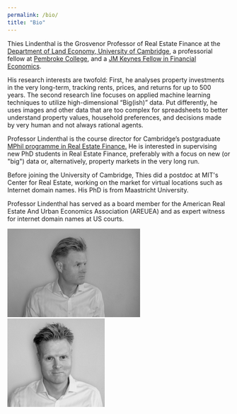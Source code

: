 ```yaml
---
permalink: /bio/
title: "Bio"
---
```


Thies Lindenthal is the Grosvenor Professor of Real Estate Finance at the <a href='https://www.landecon.cam.ac.uk'>Department of Land Economy, University of Cambridge</a>, a professorial fellow at <a href='https://www.pem.cam.ac.uk/'>Pembroke College</a>, and a <a href='https://www.cshss.cam.ac.uk/research-info/j-m-keynes-fellowship-fund'>JM Keynes Fellow in Financial Economics</a>.

His research interests are twofold: First, he analyses property investments in the very long-term, tracking rents, prices, and returns for up to 500 years. The second research line focuses on applied machine learning techniques to utilize high-dimensional “Big(ish)” data. Put differently, he uses images and other data that are too complex for spreadsheets to better understand property values, household preferences, and decisions made by very human and not always rational agents.

Professor Lindenthal is the course director for Cambridge’s postgraduate <a href='https://www.landecon.cam.ac.uk/course-page/mphil-real-estate-finance'>MPhil programme in Real Estate Finance.</a> He is interested in supervising new PhD students in Real Estate Finance, preferably with a focus on new (or "big") data or, alternatively, property markets in the very long run.


Before joining the University of Cambridge, Thies did a postdoc at MIT's Center for Real Estate, working on the market for virtual locations such as Internet domain names. His PhD is from Maastricht University.

Professor Lindenthal has served as a board member for the American Real Estate And Urban Economics Association (AREUEA) and as expert witness for internet domain names at US courts.

<a href="/assets/images/Thies-Lindenthal-1.jpg"><img src="/assets/images/Thies-Lindenthal-1.jpg" height="200" alt="Thies Lindenthal Portrait" /></a> <a href="/assets/images/Thies-Lindenthal-2.jpg"><img src="/assets/images/Thies-Lindenthal-2.jpg" height="200" alt="Thies Lindenthal Portrait" /></a>
